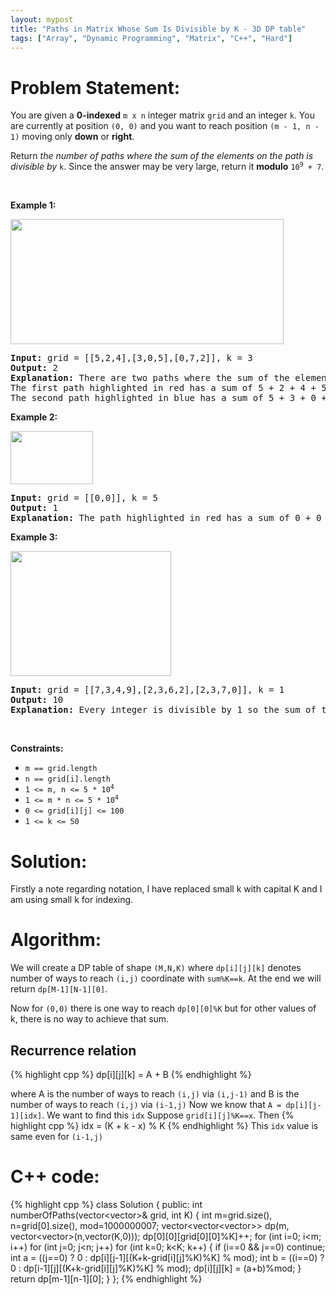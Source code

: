 ```yaml
---
layout: mypost
title: "Paths in Matrix Whose Sum Is Divisible by K - 3D DP table"
tags: ["Array", "Dynamic Programming", "Matrix", "C++", "Hard"]
---
```

# Problem Statement:
<p>You are given a <strong>0-indexed</strong> <code>m x n</code> integer matrix <code>grid</code> and an integer <code>k</code>. You are currently at position <code>(0, 0)</code> and you want to reach position <code>(m - 1, n - 1)</code> moving only <strong>down</strong> or <strong>right</strong>.</p>

<p>Return<em> the number of paths where the sum of the elements on the path is divisible by </em><code>k</code>. Since the answer may be very large, return it <strong>modulo</strong> <code>10<sup>9</sup> + 7</code>.</p>

<p>&nbsp;</p>
<p><strong class="example">Example 1:</strong></p>
<img src="https://assets.leetcode.com/uploads/2022/08/13/image-20220813183124-1.png" style="width: 437px; height: 200px;" />
<pre>
<strong>Input:</strong> grid = [[5,2,4],[3,0,5],[0,7,2]], k = 3
<strong>Output:</strong> 2
<strong>Explanation:</strong> There are two paths where the sum of the elements on the path is divisible by k.
The first path highlighted in red has a sum of 5 + 2 + 4 + 5 + 2 = 18 which is divisible by 3.
The second path highlighted in blue has a sum of 5 + 3 + 0 + 5 + 2 = 15 which is divisible by 3.
</pre>

<p><strong class="example">Example 2:</strong></p>
<img src="https://assets.leetcode.com/uploads/2022/08/17/image-20220817112930-3.png" style="height: 85px; width: 132px;" />
<pre>
<strong>Input:</strong> grid = [[0,0]], k = 5
<strong>Output:</strong> 1
<strong>Explanation:</strong> The path highlighted in red has a sum of 0 + 0 = 0 which is divisible by 5.
</pre>

<p><strong class="example">Example 3:</strong></p>
<img src="https://assets.leetcode.com/uploads/2022/08/12/image-20220812224605-3.png" style="width: 257px; height: 200px;" />
<pre>
<strong>Input:</strong> grid = [[7,3,4,9],[2,3,6,2],[2,3,7,0]], k = 1
<strong>Output:</strong> 10
<strong>Explanation:</strong> Every integer is divisible by 1 so the sum of the elements on every possible path is divisible by k.
</pre>

<p>&nbsp;</p>
<p><strong>Constraints:</strong></p>

<ul>
	<li><code>m == grid.length</code></li>
	<li><code>n == grid[i].length</code></li>
	<li><code>1 &lt;= m, n &lt;= 5 * 10<sup>4</sup></code></li>
	<li><code>1 &lt;= m * n &lt;= 5 * 10<sup>4</sup></code></li>
	<li><code>0 &lt;= grid[i][j] &lt;= 100</code></li>
	<li><code>1 &lt;= k &lt;= 50</code></li>
</ul>

# Solution:
Firstly a note regarding notation, I have replaced small k with capital K and I am using small k for indexing.
# Algorithm:
We will create a DP table of shape `(M,N,K)` where `dp[i][j][k]` denotes number of ways to reach `(i,j)` coordinate with `sum%K==k`. At the end we will return `dp[M-1][N-1][0]`.

Now for `(0,0)` there is one way to reach `dp[0][0]%K` but for other values of k, there is no way to achieve that sum.

## Recurrence relation
 {% highlight cpp %} 
dp[i][j][k] = A + B
 {% endhighlight %}

where A is the number of ways to reach `(i,j)` via `(i,j-1)` and B is the number of ways to reach `(i,j)` via `(i-1,j)`
Now we know that `A = dp[i][j-1][idx]`. We want to find this `idx`
Suppose `grid[i][j]%K==x`. Then 
 {% highlight cpp %} 
idx = (K + k - x) % K
 {% endhighlight %}
This `idx` value is same even for `(i-1,j)`

# C++ code:
 {% highlight cpp %} 
class Solution {
public:
    int numberOfPaths(vector<vector<int>>& grid, int K) 
    {
        int m=grid.size(), n=grid[0].size(), mod=1000000007;
        vector<vector<vector<int>>> dp(m, vector<vector<int>>(n,vector<int>(K,0)));
        dp[0][0][grid[0][0]%K]++;
        for (int i=0; i<m; i++)
            for (int j=0; j<n; j++)
                for (int k=0; k<K; k++)
                {
                    if (i==0 && j==0) continue;
                    int a = ((j==0) ? 0 : dp[i][j-1][(K+k-grid[i][j]%K)%K] % mod);
                    int b = ((i==0) ? 0 : dp[i-1][j][(K+k-grid[i][j]%K)%K] % mod);
                    dp[i][j][k] = (a+b)%mod;
                }
        return dp[m-1][n-1][0];
    }
};
 {% endhighlight %}